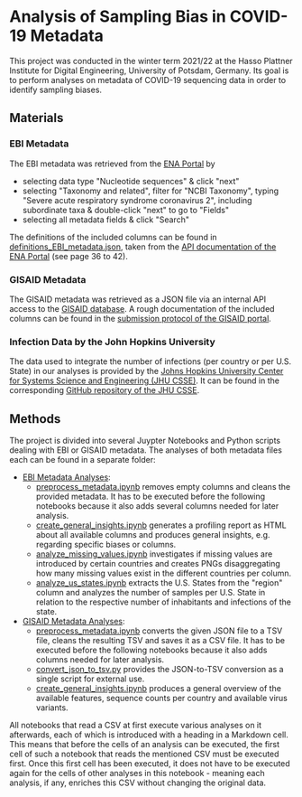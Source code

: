 # Analysis of Sampling Bias in COVID-19 Metadata

This project was conducted in the winter term 2021/22 at the Hasso Plattner Institute for Digital Engineering, University of Potsdam, Germany. Its goal is to perform analyses on metadata of COVID-19 sequencing data in order to identify sampling biases.

## Materials
### EBI Metadata

The EBI metadata was retrieved from the [ENA Portal](https://www.ebi.ac.uk/ena/browser/advanced-search) by 
 - selecting data type "Nucleotide sequences" & click "next"
 - selecting "Taxonomy and related", filter for "NCBI Taxonomy", typing "Severe acute respiratory syndrome coronavirus 2", including subordinate taxa & double-click "next" to go to "Fields"
 - selecting all metadata fields & click "Search"

The definitions of the included columns can be found in [definitions_EBI_metadata.json](src/helper_dicts/definitions_EBI_metadata.json), taken from the [API documentation of the ENA Portal](enaPortalAPI_docu.pdf) (see page 36 to 42).

### GISAID Metadata

The GISAID metadata was retrieved as a JSON file via an internal API access to the [GISAID database](https://www.epicov.org/epi3/). A rough documentation of the included columns can be found in the [submission protocol of the GISAID portal](https://www.protocols.io/view/sars-cov2-gisaid-submission-protocol-bumknu4w).

### Infection Data by the John Hopkins University

The data used to integrate the number of infections (per country or per U.S. State) in our analyses is provided by the  [Johns Hopkins University Center for Systems Science and Engineering (JHU CSSE)](https://systems.jhu.edu/). It can be found in the corresponding [GitHub repository of the JHU CSSE](https://github.com/CSSEGISandData/COVID-19/tree/master/csse_covid_19_data).

## Methods

The project is divided into several Juypter Notebooks and Python scripts dealing with EBI or GISAID metadata. The analyses of both metadata files each can be found in a separate folder:
- [EBI Metadata Analyses](src/EBI_analysis):
  - [preprocess_metadata.ipynb](src/EBI_analysis/preprocess_metadata.ipynb) removes empty columns and cleans the provided metadata. It has to be executed before the following notebooks because it also adds several columns needed for later analysis.
  - [create_general_insights.ipynb](src/EBI_analysis/create_general_insights.ipynb) generates a profiling report as HTML about all available columns and produces general insights, e.g. regarding specific biases or columns.
  - [analyze_missing_values.ipynb](src/EBI_analysis/analyze_missing_values.ipynb) investigates if missing values are introduced by certain countries and creates PNGs disaggregating how many missing values exist in the different countries per column. 
  - [analyze_us_states.ipynb](src/EBI_analysis/analyze_us_states.ipynb) extracts the U.S. States from the "region" column and analyzes the number of samples per U.S. State in relation to the respective number of inhabitants and infections of the state. 
- [GISAID Metadata Analyses](src/GISAID_analysis):
  - [preprocess_metadata.ipynb](src/GISAID_analysis/preprocess_metadata.ipynb) converts the given JSON file to a TSV file, cleans the resulting TSV and saves it as a CSV file. It has to be executed before the following notebooks because it also adds columns needed for later analysis.
  - [convert_json_to_tsv.py](src/GISAID_analysis/convert_json_to_tsv.py) provides the JSON-to-TSV conversion as a single script for external use.
  - [create_general_insights.ipynb](src/GISAID_analysis/create_general_insights.ipynb) produces a general overview of the available features, sequence counts per country and available virus variants.

All notebooks that read a CSV at first execute various analyses on it afterwards, each of which is introduced with a heading in a Markdown cell. This means that before the cells of an analysis can be executed, the first cell of such a notebook that reads the mentioned CSV must be executed first. Once this first cell has been executed, it does not have to be executed again for the cells of other analyses in this notebook - meaning each analysis, if any, enriches this CSV without changing the original data.
